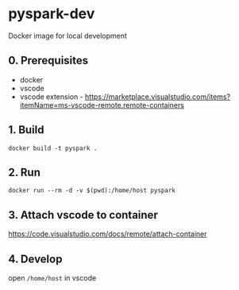 # pyspark-dev
Docker image for local development

## 0. Prerequisites
- docker
- vscode
- vscode extension - https://marketplace.visualstudio.com/items?itemName=ms-vscode-remote.remote-containers

## 1. Build
```
docker build -t pyspark .
```

## 2. Run
```
docker run --rm -d -v $(pwd):/home/host pyspark
```

## 3. Attach vscode to container
https://code.visualstudio.com/docs/remote/attach-container

## 4. Develop
open `/home/host` in vscode
